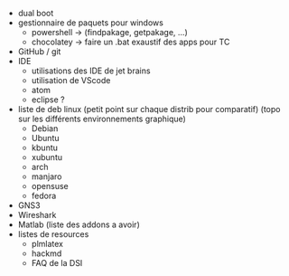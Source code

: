 - dual boot
- gestionnaire de paquets pour windows
  - powershell -> (findpakage, getpakage, ...)
  - chocolatey -> faire un .bat exaustif des apps pour TC
- GitHub / git
- IDE
  - utilisations des IDE de jet brains
  - utilisation de VScode
  - atom
  - eclipse ?
- liste de deb linux (petit point sur chaque distrib pour comparatif) (topo sur les différents environnements graphique)
  - Debian
  - Ubuntu
  - kbuntu
  - xubuntu
  - arch
  - manjaro
  - opensuse
  - fedora
- GNS3
- Wireshark
- Matlab (liste des addons a avoir)
- listes de resources 
  - plmlatex
  - hackmd
  - FAQ de la DSI
